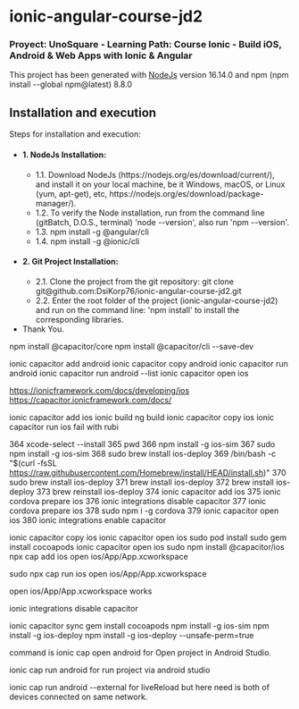 # ionic-angular-course-jd2

### Proyect: UnoSquare - Learning Path: Course Ionic - Build iOS, Android & Web Apps with Ionic & Angular

This project has been generated with [NodeJs](https://nodejs.org/es/download/current/) version 16.14.0 and npm (npm install --global npm@latest) 8.8.0

## Installation and execution

Steps for installation and execution:

<ul>
  <li><h4>1. NodeJs Installation:</h4>
    <ul>
    <li>1.1. Download NodeJs (https://nodejs.org/es/download/current/), and install it on your local machine, be it Windows, macOS, or Linux (yum, apt-get), etc, https://nodejs.org/es/download/package-manager/).</li>
    <li>1.2. To verify the Node installation, run from the command line (gitBatch, D.O.S., terminal) 'node --version', also run 'npm --version'.</li>
    <li>1.3. npm install -g @angular/cli</li>
    <li>1.4. npm install -g @ionic/cli</li>
    </ul>
  </li>
  <li><h4>2. Git Project Installation:</h4>
    <ul>
    <li>2.1. Clone the project from the git repository: git clone git@github.com:DsiKorp76/ionic-angular-course-jd2.git</li>
    <li>2.2. Enter the root folder of the project (ionic-angular-course-jd2) and run on the command line: 'npm install' to install the corresponding libraries.</li>
    </ul>
  </li>
  <li>Thank You.</li>
</ul>

npm install @capacitor/core
npm install @capacitor/cli --save-dev

ionic capacitor add android
ionic capacitor copy android
ionic capacitor run android
ionic capacitor run android --list
ionic capacitor open ios

https://ionicframework.com/docs/developing/ios
https://capacitor.ionicframework.com/docs/

ionic capacitor add ios
ionic build
ng build
ionic capacitor copy ios
ionic capacitor run ios
fail with rubi


 364  xcode-select --install
  365  pwd
  366  npm install -g ios-sim
  367  sudo npm install -g ios-sim
  368  sudo brew install ios-deploy
  369  /bin/bash -c "$(curl -fsSL https://raw.githubusercontent.com/Homebrew/install/HEAD/install.sh)"
  370  sudo brew install ios-deploy
  371  brew install ios-deploy
  372  brew install ios-deploy
  373  brew reinstall ios-deploy
  374  ionic capacitor add ios
  375  ionic cordova prepare ios
  376  ionic integrations disable capacitor
  377  ionic cordova prepare ios
  378  sudo npm i -g cordova
  379  ionic capacitor open ios
  380  ionic integrations enable capacitor


ionic capacitor copy ios
ionic capacitor open ios
sudo pod install
sudo gem install cocoapods
ionic capacitor open ios
sudo npm install @capacitor/ios
npx cap add ios
open ios/App/App.xcworkspace

sudo npx cap run ios
open ios/App/App.xcworkspace


open ios/App/App.xcworkspace
works

ionic integrations disable capacitor




ionic capacitor sync
gem install cocoapods
npm install -g ios-sim
npm install -g ios-deploy
npm install -g ios-deploy --unsafe-perm=true



command is ionic cap open android for Open project in Android Studio.

ionic cap run android for run project via android studio

ionic cap run android --external for liveReload but here need is both of devices connected on same network.

